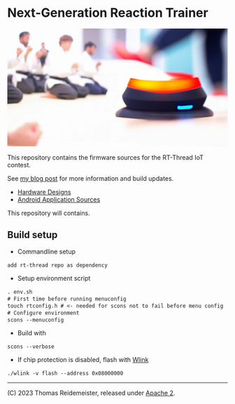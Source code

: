 # Next-Generation Reaction Trainer

![Concept Rendition](doc/img/reaction-trainer.jpg)

This repository contains the firmware sources for the RT-Thread IoT contest. 

See [my blog post](https://reidemeister.com/blog/2023.04.30) for more information and build updates.

 * [Hardware Designs](https://github.com/treideme/reaction-trainer-hw)
 * [Android Application Sources](https://github.com/treideme/reaction-trainer-app)

This repository will contains.

## Build setup
 * Commandline setup
```
add rt-thread repo as dependency
```
 * Setup environment script
```
. env.sh
# First time before running menuconfig
touch rtconfig.h # <- needed for scons not to fail before menu config
# Configure environment
scons --menuconfig
```
 * Build with
```
scons --verbose
```
 * If chip protection is disabled, flash with [Wlink](https://github.com/ch32-rs/wlink)
```
./wlink -v flash --address 0x08000000
```


----
(C) 2023 Thomas Reidemeister, released under [Apache 2](LICENSE).
